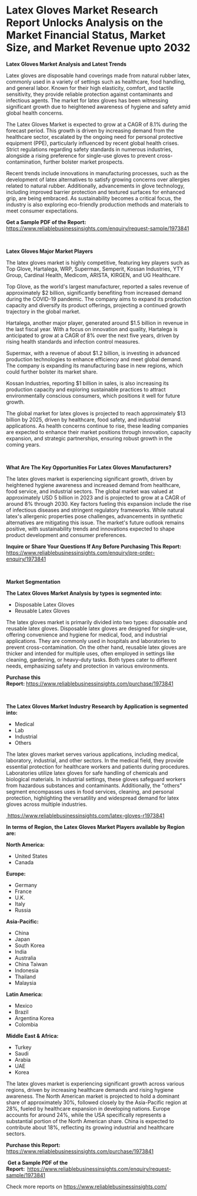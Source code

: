 <p><h1>Latex Gloves Market Research Report Unlocks Analysis on the Market Financial Status, Market Size, and Market Revenue upto 2032</h1></p><p><strong>Latex Gloves Market Analysis and Latest Trends</strong></p>
<p><p>Latex gloves are disposable hand coverings made from natural rubber latex, commonly used in a variety of settings such as healthcare, food handling, and general labor. Known for their high elasticity, comfort, and tactile sensitivity, they provide reliable protection against contaminants and infectious agents. The market for latex gloves has been witnessing significant growth due to heightened awareness of hygiene and safety amid global health concerns.</p><p>The Latex Gloves Market is expected to grow at a CAGR of 8.1% during the forecast period. This growth is driven by increasing demand from the healthcare sector, escalated by the ongoing need for personal protective equipment (PPE), particularly influenced by recent global health crises. Strict regulations regarding safety standards in numerous industries, alongside a rising preference for single-use gloves to prevent cross-contamination, further bolster market prospects.</p><p>Recent trends include innovations in manufacturing processes, such as the development of latex alternatives to satisfy growing concerns over allergies related to natural rubber. Additionally, advancements in glove technology, including improved barrier protection and textured surfaces for enhanced grip, are being embraced. As sustainability becomes a critical focus, the industry is also exploring eco-friendly production methods and materials to meet consumer expectations.</p></p>
<p><strong>Get a Sample PDF of the Report:&nbsp;</strong> <a href="https://www.reliablebusinessinsights.com/enquiry/request-sample/1973841?utm_campaign=2752&utm_medium=2&utm_source=Github&utm_content=ia&utm_term=04042025&utm_id=latex-gloves">https://www.reliablebusinessinsights.com/enquiry/request-sample/1973841</a></p>
<p>&nbsp;</p>
<p><strong>Latex Gloves Major Market Players</strong></p>
<p><p>The latex gloves market is highly competitive, featuring key players such as Top Glove, Hartalega, WRP, Supermax, Semperit, Kossan Industries, YTY Group, Cardinal Health, Medicom, ARISTA, KIRGEN, and UG Healthcare. </p><p>Top Glove, as the world's largest manufacturer, reported a sales revenue of approximately $2 billion, significantly benefiting from increased demand during the COVID-19 pandemic. The company aims to expand its production capacity and diversify its product offerings, projecting a continued growth trajectory in the global market.</p><p>Hartalega, another major player, generated around $1.5 billion in revenue in the last fiscal year. With a focus on innovation and quality, Hartalega is anticipated to grow at a CAGR of 8% over the next five years, driven by rising health standards and infection control measures.</p><p>Supermax, with a revenue of about $1.2 billion, is investing in advanced production technologies to enhance efficiency and meet global demand. The company is expanding its manufacturing base in new regions, which could further bolster its market share.</p><p>Kossan Industries, reporting $1 billion in sales, is also increasing its production capacity and exploring sustainable practices to attract environmentally conscious consumers, which positions it well for future growth.</p><p>The global market for latex gloves is projected to reach approximately $13 billion by 2025, driven by healthcare, food safety, and industrial applications. As health concerns continue to rise, these leading companies are expected to enhance their market positions through innovation, capacity expansion, and strategic partnerships, ensuring robust growth in the coming years.</p></p>
<p>&nbsp;</p>
<p><strong>What Are The Key Opportunities For Latex Gloves Manufacturers?</strong></p>
<p><p>The latex gloves market is experiencing significant growth, driven by heightened hygiene awareness and increased demand from healthcare, food service, and industrial sectors. The global market was valued at approximately USD 5 billion in 2023 and is projected to grow at a CAGR of around 8% through 2030. Key factors fueling this expansion include the rise of infectious diseases and stringent regulatory frameworks. While natural latex's allergenic properties pose challenges, advancements in synthetic alternatives are mitigating this issue. The market's future outlook remains positive, with sustainability trends and innovations expected to shape product development and consumer preferences.</p></p>
<p><strong>Inquire or Share Your Questions If Any Before Purchasing This Report:</strong> <a href="https://www.reliablebusinessinsights.com/enquiry/pre-order-enquiry/1973841?utm_campaign=2752&utm_medium=2&utm_source=Github&utm_content=ia&utm_term=04042025&utm_id=latex-gloves">https://www.reliablebusinessinsights.com/enquiry/pre-order-enquiry/1973841</a></p>
<p>&nbsp;</p>
<p><strong>Market Segmentation</strong></p>
<p><strong>The Latex Gloves Market Analysis by types is segmented into:</strong></p>
<p><ul><li>Disposable Latex Gloves</li><li>Reusable Latex Gloves</li></ul></p>
<p><p>The latex gloves market is primarily divided into two types: disposable and reusable latex gloves. Disposable latex gloves are designed for single-use, offering convenience and hygiene for medical, food, and industrial applications. They are commonly used in hospitals and laboratories to prevent cross-contamination. On the other hand, reusable latex gloves are thicker and intended for multiple uses, often employed in settings like cleaning, gardening, or heavy-duty tasks. Both types cater to different needs, emphasizing safety and protection in various environments.</p></p>
<p><strong>Purchase this Report:&nbsp;</strong><a href="https://www.reliablebusinessinsights.com/purchase/1973841?utm_campaign=2752&utm_medium=2&utm_source=Github&utm_content=ia&utm_term=04042025&utm_id=latex-gloves">https://www.reliablebusinessinsights.com/purchase/1973841</a></p>
<p>&nbsp;</p>
<p><strong>The Latex Gloves Market Industry Research by Application is segmented into:</strong></p>
<p><ul><li>Medical</li><li>Lab</li><li>Industrial</li><li>Others</li></ul></p>
<p><p>The latex gloves market serves various applications, including medical, laboratory, industrial, and other sectors. In the medical field, they provide essential protection for healthcare workers and patients during procedures. Laboratories utilize latex gloves for safe handling of chemicals and biological materials. In industrial settings, these gloves safeguard workers from hazardous substances and contaminants. Additionally, the "others" segment encompasses uses in food services, cleaning, and personal protection, highlighting the versatility and widespread demand for latex gloves across multiple industries.</p></p>
<p><a href="https://www.reliablebusinessinsights.com/latex-gloves-r1973841?utm_campaign=2752&utm_medium=2&utm_source=Github&utm_content=ia&utm_term=04042025&utm_id=latex-gloves">&nbsp;https://www.reliablebusinessinsights.com/latex-gloves-r1973841</a></p>
<p><strong>In terms of Region, the Latex Gloves Market Players available by Region are:</strong></p>
<p>
    <p> <strong> North America: </strong>
        <ul>
            <li>United States</li>
            <li>Canada</li>
        </ul>
        </p> 
    <p> <strong> Europe: </strong>
        <ul>
            <li>Germany</li>
            <li>France</li>
            <li>U.K.</li>
            <li>Italy</li>
            <li>Russia</li>
        </ul>
        </p> 
    <p> <strong> Asia-Pacific: </strong>
        <ul>
            <li>China</li>
            <li>Japan</li>
            <li>South Korea</li>
            <li>India</li>
            <li>Australia</li>
            <li>China Taiwan</li>
            <li>Indonesia</li>
            <li>Thailand</li>
            <li>Malaysia</li>
        </ul>
        </p> 
    <p> <strong> Latin America: </strong>
        <ul>
            <li>Mexico</li>
            <li>Brazil</li>
            <li>Argentina Korea</li>
            <li>Colombia</li>
        </ul>
        </p> 
    <p> <strong> Middle East & Africa: </strong>
        <ul>
            <li>Turkey</li>
            <li>Saudi</li>
            <li>Arabia</li>
            <li>UAE</li>
            <li>Korea</li>
        </ul>
    </p>
    </p>
<p><p>The latex gloves market is experiencing significant growth across various regions, driven by increasing healthcare demands and rising hygiene awareness. The North American market is projected to hold a dominant share of approximately 30%, followed closely by the Asia-Pacific region at 28%, fueled by healthcare expansion in developing nations. Europe accounts for around 24%, while the USA specifically represents a substantial portion of the North American share. China is expected to contribute about 18%, reflecting its growing industrial and healthcare sectors.</p></p>
<p><strong>Purchase this Report: </strong><a href="https://www.reliablebusinessinsights.com/purchase/1973841?utm_campaign=2752&utm_medium=2&utm_source=Github&utm_content=ia&utm_term=04042025&utm_id=latex-gloves">https://www.reliablebusinessinsights.com/purchase/1973841</a></p>
<p>&nbsp;<strong>Get a Sample PDF of the Report:&nbsp;&nbsp;</strong><a href="https://www.reliablebusinessinsights.com/enquiry/request-sample/1973841?utm_campaign=2752&utm_medium=2&utm_source=Github&utm_content=ia&utm_term=04042025&utm_id=latex-gloves">https://www.reliablebusinessinsights.com/enquiry/request-sample/1973841</a></p>
<p><strong></strong></p>
<p>Check more reports on <a href="https://www.reliablebusinessinsights.com/?utm_campaign=2752&utm_medium=2&utm_source=Github&utm_content=ia&utm_term=04042025&utm_id=latex-gloves">https://www.reliablebusinessinsights.com/</a></p>